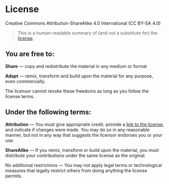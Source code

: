 # License

Creative Commons Attribution-ShareAlike 4.0 International \(CC BY-SA 4.0\)

> This is a human-readable summary of \(and not a substitute for\) the [license](https://creativecommons.org/licenses/by-sa/4.0/legalcode).

## You are free to:

**Share** — copy and redistribute the material in any medium or format

**Adapt** — remix, transform and build upon the material for any purpose, even commercially.

The licensor cannot revoke these freedoms as long as you follow the license terms.

## Under the following terms:

**Attribution** — You must give appropriate credit, provide a [link to the license](https://creativecommons.org/licenses/by-sa/4.0/legalcode), and indicate if changes were made. You may do so in any reasonable manner, but not in any way that suggests the licensor endorses you or your use.

**ShareAlike** — If you remix, transform or build upon the material, you must distribute your contributions under the same license as the original.

No additional restrictions — You may not apply legal terms or technological measures that legally restrict others from doing anything the license permits.

